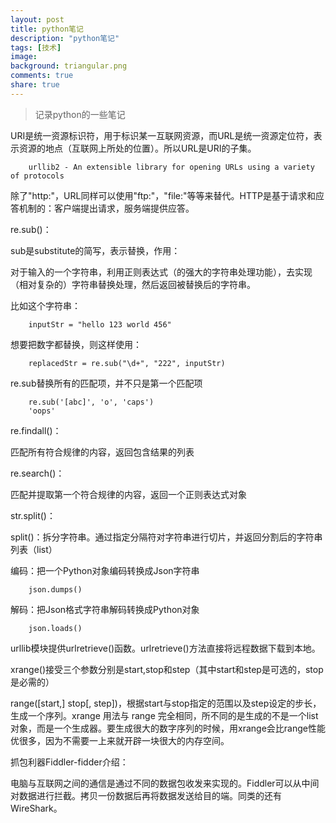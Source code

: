 ```yaml
---
layout: post
title: python笔记
description: "python笔记"
tags: [技术]
image:
background: triangular.png
comments: true
share: true
---
```


> 记录python的一些笔记

URI是统一资源标识符，用于标识某一互联网资源，而URL是统一资源定位符，表示资源的地点（互联网上所处的位置）。所以URL是URI的子集。

```
	urllib2 - An extensible library for opening URLs using a variety of protocols
```

<!-- more -->

除了"http:"，URL同样可以使用"ftp:"，"file:"等等来替代。HTTP是基于请求和应答机制的：客户端提出请求，服务端提供应答。

re.sub()：

sub是substitute的简写，表示替换，作用：

对于输入的一个字符串，利用正则表达式（的强大的字符串处理功能），去实现（相对复杂的）字符串替换处理，然后返回被替换后的字符串。

比如这个字符串：

```
	inputStr = "hello 123 world 456"
```

想要把数字都替换，则这样使用：

```
	replacedStr = re.sub("\d+", "222", inputStr)
```

re.sub替换所有的匹配项，并不只是第一个匹配项

```
	re.sub('[abc]', 'o', 'caps')   
	'oops' 
```
re.findall()：

匹配所有符合规律的内容，返回包含结果的列表

re.search()：

匹配并提取第一个符合规律的内容，返回一个正则表达式对象

str.split()：

split()：拆分字符串。通过指定分隔符对字符串进行切片，并返回分割后的字符串列表（list）

编码：把一个Python对象编码转换成Json字符串

```
	json.dumps()
```

解码：把Json格式字符串解码转换成Python对象

```
	json.loads()
```

urllib模块提供urlretrieve()函数。urlretrieve()方法直接将远程数据下载到本地。

xrange()接受三个参数分别是start,stop和step（其中start和step是可选的，stop是必需的）

range([start,] stop[, step])，根据start与stop指定的范围以及step设定的步长，生成一个序列。xrange 用法与 range 完全相同，所不同的是生成的不是一个list对象，而是一个生成器。要生成很大的数字序列的时候，用xrange会比range性能优很多，因为不需要一上来就开辟一块很大的内存空间。

抓包利器Fiddler-fidder介绍：

电脑与互联网之间的通信是通过不同的数据包收发来实现的。Fiddler可以从中间对数据进行拦截。拷贝一份数据后再将数据发送给目的端。同类的还有WireShark。
